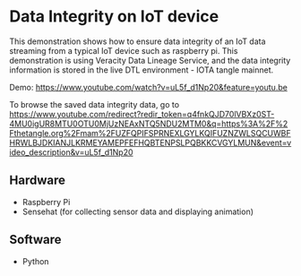 # Data Integrity on IoT device 
This demonstration shows how to ensure data integrity of an IoT data streaming from a typical IoT device such as raspberry pi. 
This demonstration is using Veracity Data Lineage Service, and the data integrity information is stored in the live DTL environment - IOTA tangle mainnet.

Demo:
https://www.youtube.com/watch?v=uL5f_d1Np20&feature=youtu.be

To browse the saved data integrity data, go to https://www.youtube.com/redirect?redir_token=q4fnkQJD70lVBXz0ST-4MU0igUR8MTU0OTU0MjUzNEAxNTQ5NDU2MTM0&q=https%3A%2F%2Fthetangle.org%2Fmam%2FUZFQPIFSPRNEXLGYLKQIFUZNZWLSQCUWBFHRWLBJDKIANJLKRMEYAMEPFEFHQBTENPSLPQBKKCVGYLMUN&event=video_description&v=uL5f_d1Np20

## Hardware
- Raspberry Pi
- Sensehat (for collecting sensor data and displaying animation)

## Software
- Python



